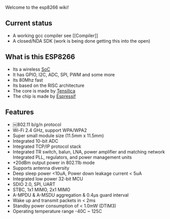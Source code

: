 Welcome to the esp8266 wiki!

## Current status
* A working gcc compiler see [[Compiler]]
* A closed/NDA SDK (work is being done getting this into the open)


## What is this ESP8266
* Its a wireless [SoC](https://en.wikipedia.org/wiki/System_on_a_chip)
* It has GPIO, I2C, ADC, SPI, PWM and some more
* Its 80Mhz fast
* Its based on the RISC architecture
* The core is made by [Tensilica](http://ip.cadence.com/)
* The chip is made by [Espressif](espressif.com/en/products/esp8266/)

## Features
* ￼802.11 b/g/n protocol
* Wi-Fi 2.4 GHz, support WPA/WPA2
* Super small module size (11.5mm x 11.5mm)
* Integrated 10-bit ADC
* Integrated TCP/IP protocol stack
* Integrated TR switch, balun, LNA, power amplifier and matching network Integrated PLL, regulators, and power management units
* +20dBm output power in 802.11b mode
* Supports antenna diversity
* Deep sleep power <10uA, Power down leakage current < 5uA
* Integrated low power 32-bit MCU
* SDIO 2.0, SPI, UART
* STBC, 1x1 MIMO, 2x1 MIMO
* A-MPDU & A-MSDU aggregation & 0.4μs guard interval
* Wake up and transmit packets in < 2ms
* Standby power consumption of < 1.0mW (DTIM3)
* Operating temperature range -40C ~ 125C